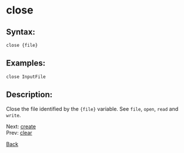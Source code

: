 # close

## Syntax:
`close {file}`
## Examples:
`close InputFile`
## Description:
Close the file identified by the `{file}` variable. See `file`, `open`, `read` and `write`. 

Next: [create](create.md)  
Prev: [clear](clear.md)

[Back](../../README.md)
